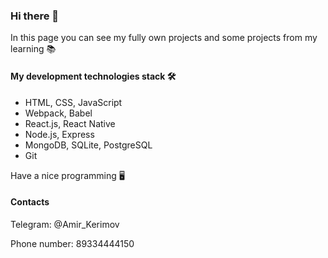 ### Hi there 👋

In this page you can see my fully own projects and some projects from my learning 📚

#### My development technologies stack 🛠
* HTML, CSS, JavaScript
* Webpack, Babel
* React.js, React Native
* Node.js, Express
* MongoDB, SQLite, PostgreSQL
* Git

Have a nice programming 🖥

#### Contacts

Telegram: @Amir_Kerimov

Phone number: 89334444150
